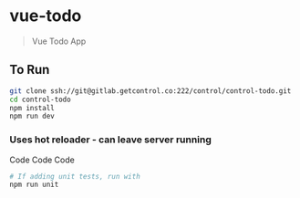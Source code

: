 # vue-todo

> Vue Todo App

## To Run

``` bash
git clone ssh://git@gitlab.getcontrol.co:222/control/control-todo.git
cd control-todo
npm install
npm run dev
```

### Uses hot reloader - can leave server running
Code Code Code

``` bash
# If adding unit tests, run with
npm run unit
```
